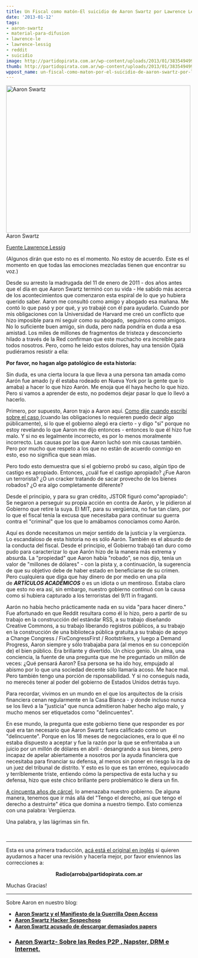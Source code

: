 ```yaml
---
title: Un Fiscal como matón-El suicidio de Aaron Swartz por Lawrence Lessig
date: '2013-01-12'
tags:
- aaron-swartz
- material-para-difusion
- lawrence-le
- lawrence-lessig
- reddit
- suicidio
image: http://partidopirata.com.ar/wp-content/uploads/2013/01/3835494997_edc2e1dc12.jpg
thumb: http://partidopirata.com.ar/wp-content/uploads/2013/01/3835494997_edc2e1dc12-150x150.jpg
wppost_name: un-fiscal-como-maton-por-el-suicidio-de-aaron-swartz-por-lawrence-lessig
---
```


<a href="http://partidopirata.com.ar/wp-content/uploads/2013/01/3835494997_edc2e1dc12.jpg"><img class="size-full wp-image-8200" alt="Aaron Swartz " src="http://partidopirata.com.ar/wp-content/uploads/2013/01/3835494997_edc2e1dc12.jpg" width="500" height="400" /></a> Aaron Swartz


<a href="http://lessig.tumblr.com/post/40347463044/prosecutor-as-bully" target="_blank">Fuente Lawrence Lessig</a>

(Algunos dirán que esto no es el momento. No estoy de acuerdo. Este es el momento en que todas las emociones mezcladas tienen que encontrar su voz.)

Desde su arresto la madrugada del 11 de enero de 2011 - dos años antes que el día en que Aaron Swartz terminó con su vida - He sabido más acerca de los acontecimientos que comenzaron esta espiral de lo que yo hubiera querido saber. Aaron me consultó como amigo y abogado esa mañana. Me contó lo que pasó y por qué, y yo trabajé con él para ayudarlo. Cuando por mis obligaciones con la Universidad de Harvard me creó un conflicto que hizo imposible para mí seguir como su abogado,  seguimos como amigos. No lo suficiente buen amigo, sin duda, pero nada pondría en duda a esa amistad.
Los miles de millones de fragmentos de tristeza y desconcierto hilado a través de la Red confirman que este muchacho era increíble para todos nosotros. Pero, como he leído estos dolores, hay una tensión Ojalá pudiéramos resistir a ella:

<strong>Por favor, no hagan algo patológico de esta historia:
</strong>

Sin duda, es una cierta locura la que lleva a una persona tan amada como Aarón fue amado (y él estaba rodeado en Nueva York por la gente que lo amaba) a hacer lo que hizo Aarón. Me enoja que él haya hecho lo que hizo. Pero si vamos a aprender de esto, no podemos dejar pasar lo que lo llevó a hacerlo.

Primero, por supuesto, Aaron trajo a Aaron aquí. <a href="http://mediafreedom.org/2011/07/larry-lessig-responds-says-swartzs-alleged-actions-crossed-ethical-line/">Como dije cuando escribí sobre el caso </a> (cuando las obligaciones lo requieren puedo decir algo públicamente), si lo que el gobierno alegó era cierto - y digo "si" porque no estoy revelando lo que Aaron me dijo entonces - entonces lo que él hizo fue malo. Y si no es legalmente incorrecto, es por lo menos moralmente incorrecto. Las causas por las que Aaron luchó son mis causas también. Pero por mucho que respeto a los que no están de acuerdo conmigo en esto, eso no significa que sean mías.

Pero todo esto demuestra que si el gobierno probó su caso, algún tipo de castigo es apropiado. Entonces, ¿cuál fue el castigo apropiado? ¿Fue Aaron un terrorista? ¿O un cracker tratando de sacar provecho de los bienes robados? ¿O era algo completamente diferente?

Desde el principio, y para su gran crédito, JSTOR figuró como"apropiado": Se negaron a perseguir su propia acción en contra de Aarón, y le pidieron al Gobierno que retire la suya. El MIT, para su vergüenza, no fue tan claro, por lo que el fiscal tenía la excusa que necesitaba para continuar su guerra contra el "criminal" que los que lo amábamos conocíamos como Aarón.

Aquí es donde necesitamos un mejor sentido de la justicia y la vergüenza. Lo escandaloso de esta historia no es sólo Aarón. También es el absurdo de la conducta del fiscal. Desde el principio, el Gobierno trabajó tan duro como pudo para caracterizar lo que Aarón hizo de la manera más extrema y absurda. La "propiedad" que Aaron había "robado", se nos dijo, tenía un valor de "millones de dólares" - con la pista y, a continuación, la sugerencia de que su objetivo debe de haber estado en beneficiarse de su crimen. Pero cualquiera que diga que hay dinero de por medio en una pila de <em><strong>ARTÍCULOS ACADÉMICOS</strong></em> o es un idiota o un mentiroso. Estaba claro que esto no era así, sin embargo, nuestro gobierno continuó con la causa como si hubiera capturado a los terroristas del 9/11 in fraganti.

Aarón no había hecho prácticamente nada en su vida "para hacer dinero." Fue afortunado en que Reddit resultara como él lo hizo, pero a partir de su trabajo en la construcción del estándar RSS, a su trabajo diseñando Creative Commons, a su trabajo liberando registros públicos, a su trabajo en la construcción de una biblioteca pública gratuita,a su trabajo de apoyo a Change Congress / FixCongressFirst / Rootstrikers, y luego a Demand Progress, Aaron siempre y sólo trabajaba para (al menos en su concepción de) el bien público. Era brillante y divertido. Un chico genio. Un alma, una conciencia, la fuente de una pregunta que me he preguntado un millón de veces: ¿Qué pensará Aaron? Esa persona se ha ido hoy, empujado al abismo por lo que una sociedad decente sólo llamaría acoso. Me hace mal. Pero también tengo una porción de rsponsabilidad. Y si no conseguís nada, no merecés tener al poder del gobierno de Estados Unidos detrás tuyo.

Para recordar, vivimos en un mundo en el que los arquitectos de la crisis financiera cenan regularmente en la Casa Blanca - y donde incluso nunca se los llevó a la "justicia" que nunca admitieron haber hecho algo malo, y mucho menos ser etiquetados como "delincuentes".

En ese mundo, la pregunta que este gobierno tiene que responder es por qué era tan necesario que Aaron Swartz fuera calificado como un "delincuente". Porque en los 18 meses de negociaciones, era lo que él no estaba dispuesto a aceptar y fue la razón por la que se enfrentaba a un juicio por un millón de dólares en abril - desangrando a sus bienes, pero incapaz de apelar abiertamente a nosotros por la ayuda financiera que necesitaba para financiar su defensa, al menos sin poner en riesgo la ira de un juez del tribunal de distrito. Y esto es lo que es tan erróneo, equivocado y terríblemente triste, entiendo cómo la perspectiva de esta lucha y su defensa, hizo que este chico brillante pero problemático le diera un fin.

<a href="http://www.techdirt.com/articles/20120917/17393320412/us-government-ups-felony-count-jstoraaron-swartz-case-four-to-thirteen.shtml">A cincuenta años de cárcel</a>, lo amenazaba nuestro gobierno. De alguna manera, tenemos que ir más allá del "Tengo el derecho, así que tengo el derecho a destruirte" ética que domina a nuestro tiempo. Esto comienza con una palabra: Vergüenza.

Una palabra, y las lágrimas sin fin.

&nbsp;

<hr />

Esta es una primera traducción, <a href="http://lessig.tumblr.com/post/40347463044/prosecutor-as-bully" target="_blank">acá está el original en inglés</a> si quieren ayudarnos a hacer una revisión y hacerla mejor, por favor envíennos las correcciones a:
<p style="text-align: center;"><strong>Radio(arroba)partidopirata.com.ar</strong></p>
Muchas Gracias!

<hr />

Sobre Aaron en nuestro blog:
<ul>
	<li><strong><a href="http://partidopirata.com.ar/1600/aaron-swartz-y-el-manifiesto-de-la-guerrilla-open-access">Aaron Swartz y el Manifiesto de la Guerrilla Open Access</a></strong></li>
	<li><strong><a href="http://partidopirata.com.ar/3999/aaron-swartz-hacker-sospechoso">Aaron Swartz Hacker Sospechoso</a></strong></li>
	<li><strong><a href="http://partidopirata.com.ar/1463/aaron-swartz-acusado-de-descargar-demasiados-papers" rel="bookmark">Aaron Swartz acusado de descargar demasiados papers</a></strong></li>
	<li>
<h3><strong><a href="http://partidopirata.com.ar/1498/aaron-swartz-sobre-las-redes-p2p-napster-e-internet" rel="bookmark">Aaron Swartz- Sobre las Redes P2P , Napster, DRM e Internet.</a></strong></h3>
</li>
</ul>
